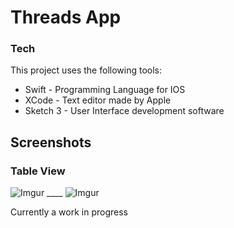 # Threads App
### Tech

This project uses the following tools:

* Swift - Programming Language for IOS 
* XCode - Text editor made by Apple
* Sketch 3 - User Interface development software
 

## Screenshots 
### Table View 

![Imgur](https://i.imgur.com/mqHsRrzl.png)  ____ ![Imgur](https://i.imgur.com/HqFgmQal.png)

Currently a work in progress
















